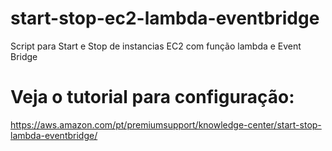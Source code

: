 # start-stop-ec2-lambda-eventbridge
Script para Start e Stop de instancias EC2 com função lambda e Event Bridge

# Veja o tutorial para configuração:
https://aws.amazon.com/pt/premiumsupport/knowledge-center/start-stop-lambda-eventbridge/
